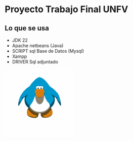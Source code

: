 # Proyecto Trabajo Final UNFV
## Lo que se usa
- JDK 22
- Apache netbeans (Java)
- SCRIPT sql Base de Datos (Mysql)
- Xampp
- DRIVER Sql adjuntado

![Descripción del GIF](PinguinoBailarin.gif)
